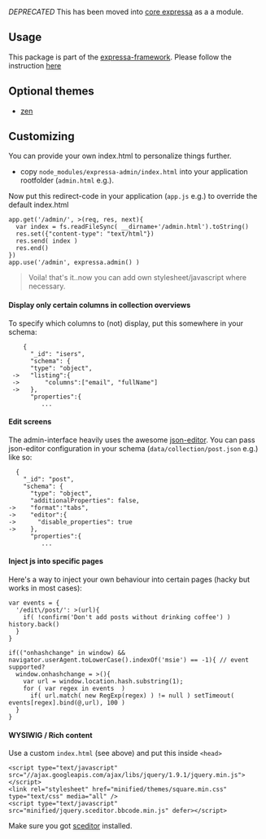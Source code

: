 *DEPRECATED* This has been moved into [core expressa](https://github.com/thomas4019/expressa/tree/master/modules/admin) as a a module.

## Usage

This package is part of the [expressa-framework](https://github.com/thomas4019/expressa).
Please follow the instruction [here](https://github.com/thomas4019/expressa)

## Optional themes 

* [zen](https://github.com/coderofsalvation/expressa-admin-theme-zen)

## Customizing

You can provide your own index.html to personalize things further.

* copy `node_modules/expressa-admin/index.html` into your application rootfolder (`admin.html` e.g.).

Now put this redirect-code in your application (`app.js` e.g.) to override the default index.html

    app.get('/admin/', >(req, res, next){
      var index = fs.readFileSync( __dirname+'/admin.html').toString()
      res.set({"content-type": "text/html"})
      res.send( index )
      res.end()
    })
    app.use('/admin', expressa.admin() )

> Voila! that's it..now you can add own stylesheet/javascript where necessary.

#### Display only certain columns in collection overviews 

To specify which columns to (not) display, put this somewhere in your schema:

        {     
          "_id": "isers",
          "schema": {
          "type": "object",
     ->   "listing":{
     ->       "columns":["email", "fullName"]
     ->   },
          "properties":{
             ...     

#### Edit screens

The admin-interface heavily uses the awesome [json-editor](https://npmjs.org/package/json-editor).
You can pass json-editor configuration in your schema (`data/collection/post.json` e.g.) like so:

      {     
        "_id": "post",
        "schema": {
          "type": "object",
          "additionalProperties": false,
    ->    "format":"tabs",                                                                                                                                                                                                               
    ->    "editor":{
    ->      "disable_properties": true
    ->    },    
          "properties":{
             ...     

#### Inject js into specific pages

Here's a way to inject your own behaviour into certain pages (hacky but works in most cases):

    var events = {
      '/edit\/post/': >(url){
        if( !confirm('Don't add posts without drinking coffee') ) history.back()
      }
    }

    if(("onhashchange" in window) && navigator.userAgent.toLowerCase().indexOf('msie') == -1){ // event supported?
      window.onhashchange = >(){
        var url = window.location.hash.substring(1);
        for ( var regex in events  )                                                                                                                                                                  
          if( url.match( new RegExp(regex) ) != null ) setTimeout( events[regex].bind(@,url), 100 )
      }
    }

#### WYSIWIG / Rich content 

Use a custom `index.html` (see above) and put this inside `<head>`

    <script type="text/javascript" src="//ajax.googleapis.com/ajax/libs/jquery/1.9.1/jquery.min.js"></script>
    <link rel="stylesheet" href="minified/themes/square.min.css" type="text/css" media="all" />
    <script type="text/javascript" src="minified/jquery.sceditor.bbcode.min.js" defer></script>

Make sure you got [sceditor](https://npmjs.org/package/sceditor) installed.
